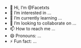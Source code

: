 - 👋 Hi, I’m @Facetxts
- 👀 I’m interested in ...
- 🌱 I’m currently learning ...
- 💞️ I’m looking to collaborate on ...
- 📫 How to reach me ...
- 😄 Pronouns: ...
- ⚡ Fun fact: ...

<!---
Facetxts/Facetxts is a ✨ special ✨ repository because its `README.md` (this file) appears on your GitHub profile.
You can click the Preview link to take a look at your changes.
--->
